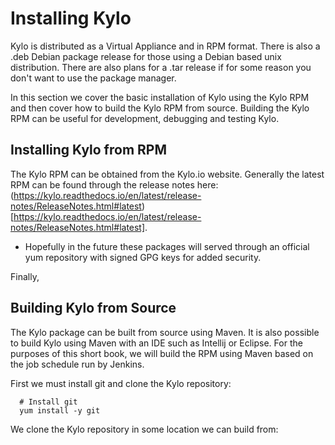 # Installing Kylo

Kylo is distributed as a Virtual Appliance and in RPM format. There is also a .deb Debian package release for those using a Debian based unix distribution. There are also plans for a .tar release if for some reason you don't want to use the package manager.

In this section we cover the basic installation of Kylo using the Kylo RPM and then cover how to build the Kylo RPM from source. Building the Kylo RPM can be useful for development, debugging and testing Kylo.

## Installing Kylo from RPM

The Kylo RPM can be obtained from the Kylo.io website. Generally the latest RPM can be found through the release notes here: (https://kylo.readthedocs.io/en/latest/release-notes/ReleaseNotes.html#latest)[https://kylo.readthedocs.io/en/latest/release-notes/ReleaseNotes.html#latest].

* Hopefully in the future these packages will served through an official yum repository with signed GPG keys for added security.

Finally,

## Building Kylo from Source

The Kylo package can be built from source using Maven. It is also possible to build Kylo using Maven with an IDE such as Intellij or Eclipse. For the purposes of this short book, we will build the RPM using Maven based on the job schedule run by Jenkins.

First we must install git and clone the Kylo repository:

```
  # Install git
  yum install -y git
```

We clone the Kylo repository in some location we can build from:

```

```
